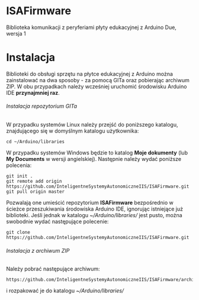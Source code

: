 # ISAFirmware
Biblioteka komunikacji z peryferiami płyty edukacyjnej z Arduino Due, wersja 1

# Instalacja
Biblioteki do obsługi sprzętu na płytce edukacyjnej z Arduino można zainstalować na dwa sposoby - za pomocą GITa oraz pobierając archiwum ZIP. W obu przypadkach należy wcześniej uruchomić środowisku Arduino IDE **przynajmniej raz**.

###### Instalacja repozytorium GITa
W przypadku systemów Linux należy przejść do poniższego katalogu, znajdującego się w domyślnym katalogu użytkownika:
```
cd ~/Arduino/libraries
```
W przypadku systemów Windows będzie to katalog **Moje dokumenty** (lub **My Documents** w wersji angielskiej). Następnie należy wydać poniższe polecenia:
```
git init .
git remote add origin https://github.com/InteligentneSystemyAutonomiczneIIS/ISAFirmware.git
git pull origin master
```
Pozwalają one umieścić repozytorium **ISAFirmware** bezpośrednio w ścieżce przeszukiwania środowiska Arduino IDE, ignorując istniejące już biblioteki.
Jeśli jednak w katalogu *~/Arduino/libraries/* jest pusto, można swobodnie wydać następujące polecenie:
```
git clone https://github.com/InteligentneSystemyAutonomiczneIIS/ISAFirmware.git
```

###### Instalacja z archiwum ZIP
Należy pobrać następujące archiwum:

```
https://github.com/InteligentneSystemyAutonomiczneIIS/ISAFirmware/archive/master.zip
```
i rozpakować je do katalogu *~/Arduino/libraries/*

